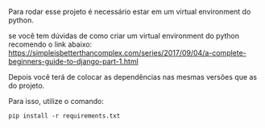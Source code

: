 Para rodar esse projeto é necessário estar em um virtual environment do python.

se você tem dúvidas de como criar um virtual environment do python recomendo o link abaixo:
https://simpleisbetterthancomplex.com/series/2017/09/04/a-complete-beginners-guide-to-django-part-1.html

Depois você terá de colocar as dependências nas mesmas versões que as do projeto.

Para isso, utilize o comando:

`pip install -r requirements.txt`
